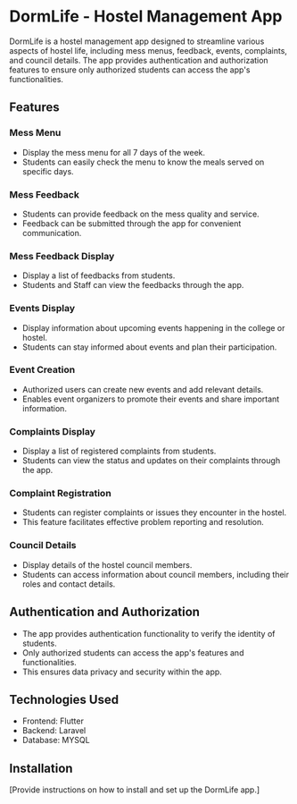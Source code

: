 # DormLife - Hostel Management App

DormLife is a hostel management app designed to streamline various aspects of hostel life, including mess menus, feedback, events, complaints, and council details. The app provides authentication and authorization features to ensure only authorized students can access the app's functionalities.

## Features

### Mess Menu

- Display the mess menu for all 7 days of the week.
- Students can easily check the menu to know the meals served on specific days.

### Mess Feedback

- Students can provide feedback on the mess quality and service.
- Feedback can be submitted through the app for convenient communication.

### Mess Feedback Display

- Display a list of feedbacks from students.
- Students and Staff can view the feedbacks through the app.

### Events Display

- Display information about upcoming events happening in the college or hostel.
- Students can stay informed about events and plan their participation.

### Event Creation

- Authorized users can create new events and add relevant details.
- Enables event organizers to promote their events and share important information.

### Complaints Display

- Display a list of registered complaints from students.
- Students can view the status and updates on their complaints through the app.

### Complaint Registration

- Students can register complaints or issues they encounter in the hostel.
- This feature facilitates effective problem reporting and resolution.

### Council Details

- Display details of the hostel council members.
- Students can access information about council members, including their roles and contact details.

## Authentication and Authorization

- The app provides authentication functionality to verify the identity of students.
- Only authorized students can access the app's features and functionalities.
- This ensures data privacy and security within the app.

## Technologies Used

- Frontend: Flutter
- Backend: Laravel
- Database: MYSQL

## Installation

[Provide instructions on how to install and set up the DormLife app.]


